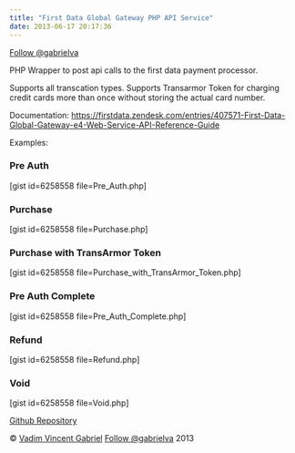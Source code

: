 ```yaml
---
title: "First Data Global Gateway PHP API Service"
date: 2013-06-17 20:17:36
---
```


<a href="https://twitter.com/gabrielva" target="_blank">Follow @gabrielva</a>

PHP Wrapper to post api calls to the first data payment processor.

Supports all transcation types.
Supports Transarmor Token for charging credit cards more than once without storing the actual card number.

Documentation:
https://firstdata.zendesk.com/entries/407571-First-Data-Global-Gateway-e4-Web-Service-API-Reference-Guide

Examples:
<h3>Pre Auth</h3>
[gist id=6258558 file=Pre_Auth.php]

<h3>Purchase</h3>
[gist id=6258558 file=Purchase.php]

<h3>Purchase with TransArmor Token</h3>
[gist id=6258558 file=Purchase_with_TransArmor_Token.php]

<h3>Pre Auth Complete</h3>
[gist id=6258558 file=Pre_Auth_Complete.php]

<h3>Refund</h3>
[gist id=6258558 file=Refund.php]

<h3>Void</h3>
[gist id=6258558 file=Void.php]

<a href="https://github.com/VinceG/php-first-data-api" target="_blank">Github Repository</a>

© <a href="http://vadimg.com" target="_blank">Vadim Vincent Gabriel</a> <a href="https://twitter.com/gabrielva" target="_blank">Follow @gabrielva</a> 2013
